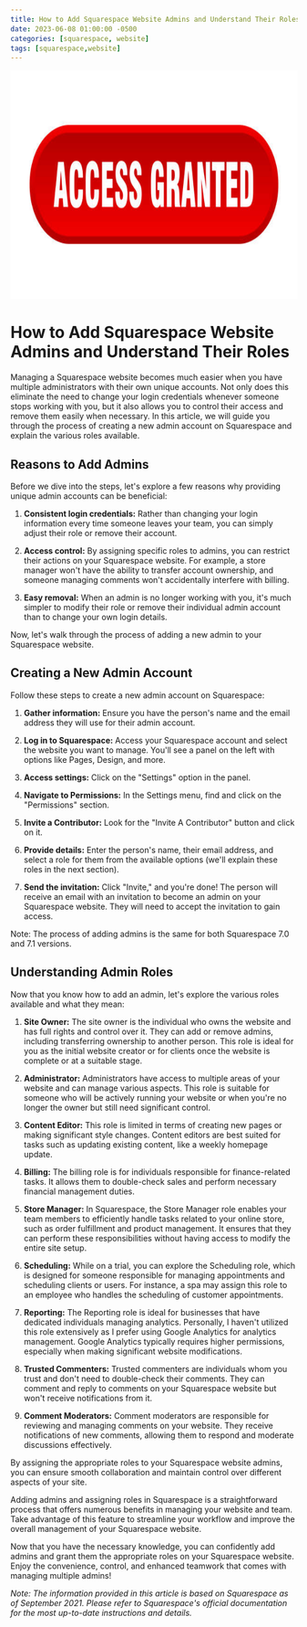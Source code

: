 ```yaml
---
title: How to Add Squarespace Website Admins and Understand Their Roles
date: 2023-06-08 01:00:00 -0500
categories: [squarespace, website]
tags: [squarespace,website]
---
```



<img src="/assets/img/posts/add_squarespace_admin/add_squarespace_admin.jpg" alt="How to Add Squarespace Website Admins and Understand Their Roles" style="height:400px; width:600px;" />



# How to Add Squarespace Website Admins and Understand Their Roles

Managing a Squarespace website becomes much easier when you have multiple administrators with their own unique accounts. Not only does this eliminate the need to change your login credentials whenever someone stops working with you, but it also allows you to control their access and remove them easily when necessary. In this article, we will guide you through the process of creating a new admin account on Squarespace and explain the various roles available.

## Reasons to Add Admins

Before we dive into the steps, let's explore a few reasons why providing unique admin accounts can be beneficial:

1. **Consistent login credentials:** Rather than changing your login information every time someone leaves your team, you can simply adjust their role or remove their account.

2. **Access control:** By assigning specific roles to admins, you can restrict their actions on your Squarespace website. For example, a store manager won't have the ability to transfer account ownership, and someone managing comments won't accidentally interfere with billing.

3. **Easy removal:** When an admin is no longer working with you, it's much simpler to modify their role or remove their individual admin account than to change your own login details.

Now, let's walk through the process of adding a new admin to your Squarespace website.

## Creating a New Admin Account

Follow these steps to create a new admin account on Squarespace:

1. **Gather information:** Ensure you have the person's name and the email address they will use for their admin account.

2. **Log in to Squarespace:** Access your Squarespace account and select the website you want to manage. You'll see a panel on the left with options like Pages, Design, and more.

3. **Access settings:** Click on the "Settings" option in the panel.

4. **Navigate to Permissions:** In the Settings menu, find and click on the "Permissions" section.

5. **Invite a Contributor:** Look for the "Invite A Contributor" button and click on it.

6. **Provide details:** Enter the person's name, their email address, and select a role for them from the available options (we'll explain these roles in the next section).

7. **Send the invitation:** Click "Invite," and you're done! The person will receive an email with an invitation to become an admin on your Squarespace website. They will need to accept the invitation to gain access.

Note: The process of adding admins is the same for both Squarespace 7.0 and 7.1 versions.

## Understanding Admin Roles

Now that you know how to add an admin, let's explore the various roles available and what they mean:

1. **Site Owner:** The site owner is the individual who owns the website and has full rights and control over it. They can add or remove admins, including transferring ownership to another person. This role is ideal for you as the initial website creator or for clients once the website is complete or at a suitable stage.

2. **Administrator:** Administrators have access to multiple areas of your website and can manage various aspects. This role is suitable for someone who will be actively running your website or when you're no longer the owner but still need significant control.

3. **Content Editor:** This role is limited in terms of creating new pages or making significant style changes. Content editors are best suited for tasks such as updating existing content, like a weekly homepage update.

4. **Billing:** The billing role is for individuals responsible for finance-related tasks. It allows them to double-check sales and perform necessary financial management duties.

5. **Store Manager:** In Squarespace, the Store Manager role enables your team members to efficiently handle tasks related to your online store, such as order fulfillment and product management. It ensures that they can perform these responsibilities without having access to modify the entire site setup.

6. **Scheduling:** While on a trial, you can explore the Scheduling role, which is designed for someone responsible for managing appointments and scheduling clients or users. For instance, a spa may assign this role to an employee who handles the scheduling of customer appointments.

7. **Reporting:** The Reporting role is ideal for businesses that have dedicated individuals managing analytics. Personally, I haven't utilized this role extensively as I prefer using Google Analytics for analytics management. Google Analytics typically requires higher permissions, especially when making significant website modifications.


8. **Trusted Commenters:** Trusted commenters are individuals whom you trust and don't need to double-check their comments. They can comment and reply to comments on your Squarespace website but won't receive notifications from it.

9. **Comment Moderators:** Comment moderators are responsible for reviewing and managing comments on your website. They receive notifications of new comments, allowing them to respond and moderate discussions effectively.

By assigning the appropriate roles to your Squarespace website admins, you can ensure smooth collaboration and maintain control over different aspects of your site.

Adding admins and assigning roles in Squarespace is a straightforward process that offers numerous benefits in managing your website and team. Take advantage of this feature to streamline your workflow and improve the overall management of your Squarespace website.

Now that you have the necessary knowledge, you can confidently add admins and grant them the appropriate roles on your Squarespace website. Enjoy the convenience, control, and enhanced teamwork that comes with managing multiple admins!

*Note: The information provided in this article is based on Squarespace as of September 2021. Please refer to Squarespace's official documentation for the most up-to-date instructions and details.*
